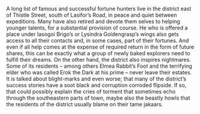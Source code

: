 
A long list of famous and successful fortune hunters live in the district east of Thistle Street, south of Lasifor’s Road, in peace and quiet between expeditions. Many have also retired and devote them selves to helping younger talents, for a substantial provision of course. He who is offered a place under Iasogoi Brigo’s or Lysindra Goldengrasp’s wings also gets access to all their contacts and, in some cases, part of their fortunes. And even if all help comes at the expense of required return in the form of future shares, this can be exactly what a group of newly baked explorers need to fulfill their dreams. On the other hand, the district also inspires nightmares. Some of its residents – among others Elmea Rabbit’s Foot and the terrifying elder who was called Erok the Dark at his prime – never leave their estates. It is talked about blight-marks and even worse; that many of the district’s success stories have a soot black and corruption corroded flipside. If so, that could possibly explain the cries of torment that sometimes echo through the southeastern parts of town, maybe also the beastly howls that the residents of the district usually blame on their tame jakaars.